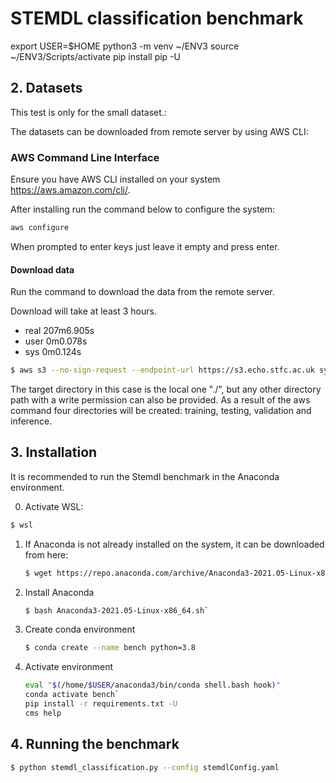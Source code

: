 # STEMDL classification benchmark

export USER=$HOME
python3 -m venv ~/ENV3
source ~/ENV3/Scripts/activate 
pip install pip -U



## 2. Datasets



This test is only for the small dataset.:

The datasets can be downloaded from remote server by using AWS CLI:

### AWS Command Line Interface
Ensure you have AWS CLI installed on your system https://aws.amazon.com/cli/.

After installing run the command below to configure the system:

```bash
aws configure 
```
When prompted to enter keys just leave it empty and press enter.

#### Download data
Run the command to download the data from the remote server.

Download will take at least 3 hours.

- real    207m6.905s
- user    0m0.078s
- sys     0m0.124s


```bash
$ aws s3 --no-sign-request --endpoint-url https://s3.echo.stfc.ac.uk sync s3://sciml-datasets/ms/stemdl_ds1a ./
```

The target directory in this case is the local one "./", but any other
directory path with a write permission can also be provided.  As a
result of the aws command four directories will be created: training,
testing, validation and inference.

## 3. Installation 



It is recommended to run the Stemdl benchmark in the Anaconda environment.

0. Activate WSL:
```bash
$ wsl
```

1. If Anaconda is not already installed on the system, it can be
   downloaded from here:
 
   ```bash
   $ wget https://repo.anaconda.com/archive/Anaconda3-2021.05-Linux-x86_64.sh
   ```

2. Install Anaconda

   ```bash
   $ bash Anaconda3-2021.05-Linux-x86_64.sh`
   ```
   
3. Create conda environment

   ```bash
   $ conda create --name bench python=3.8
   ```

4. Activate environment



   ```bash
   eval "$(/home/$USER/anaconda3/bin/conda shell.bash hook)"
   conda activate bench`
   pip install -r requirements.txt -U 
   cms help
   ```

## 4. Running the benchmark

```bash
$ python stemdl_classification.py --config stemdlConfig.yaml
```

